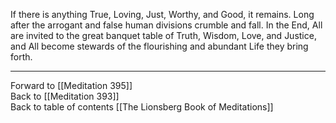 If there is anything True, Loving, Just, Worthy, and Good, it remains. Long after the arrogant and false human divisions crumble and fall. In the End, All are invited to the great banquet table of Truth, Wisdom, Love, and Justice, and All become stewards of the flourishing and abundant Life they bring forth.

___

Forward to [[Meditation 395]]  
Back to [[Meditation 393]]  
Back to table of contents [[The Lionsberg Book of Meditations]]  